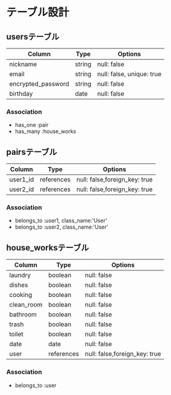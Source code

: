 # テーブル設計

## usersテーブル

|Column                | Type     | Options                   |
|----------------------|----------|---------------------------|
|nickname              | string   | null: false               |
|email                 | string   | null: false, unique: true |
|encrypted_password    | string   | null: false               |
|birthday              | date     | null: false               |


### Association
- has_one :pair
- has_many :house_works


## pairsテーブル

|Column                  | Type       | Options                       |
|------------------------|------------|-------------------------------|
|user1_id                | references | null: false,foreign_key: true |
|user2_id                | references | null: false,foreign_key: true | 

### Association
- belongs_to :user1, class_name:'User'
- belongs_to :user2, class_name:'User'

## house_worksテーブル

|Column             | Type       | Options                      |
|-------------------|------------|------------------------------|
|laundry            | boolean    | null: false                  |
|dishes             | boolean    | null: false                  |
|cooking            | boolean    | null: false                  |
|clean_room         | boolean    | null: false                  |
|bathroom           | boolean    | null: false                  |
|trash              | boolean    | null: false                  |
|toilet             | boolean    | null: false                  |
|date               | date       | null: false                  |
|user               | references | null: false,foreign_key: true|

### Association
- belongs_to :user